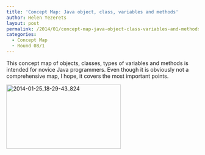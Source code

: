 ```yaml
---
title: 'Concept Map: Java object, class, variables and methods'
author: Helen Yezerets
layout: post
permalink: /2014/01/concept-map-java-object-class-variables-and-methods/
categories:
  - Concept Map
  - Round 08/1
---
```

This concept map of objects, classes, types of variables and methods is intended for novice Java programmers. Even though it is obviously not a comprehensive map, I hope, it covers the most important points.

[<img class="alignnone size-medium wp-image-5681" alt="2014-01-25_18-29-43_824" src="http://teaching.software-carpentry.org/wp-content/uploads/2014/01/2014-01-25_18-29-43_824-300x169.jpg" width="300" height="169" />][1]

&nbsp;

 [1]: http://teaching.software-carpentry.org/wp-content/uploads/2014/01/2014-01-25_18-29-43_824.jpg